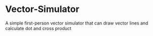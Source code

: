 # Vector-Simulator
A simple first-person vector simulator that can draw vector lines and calculate dot and cross product
